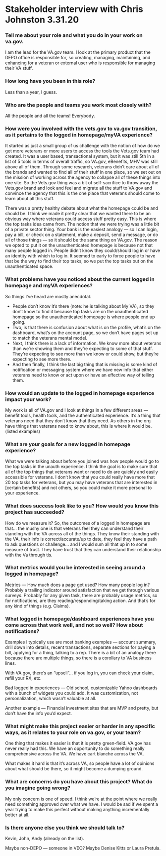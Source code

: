 # Stakeholder interview with Chris Johnston 3.31.20 

### Tell me about your role and what you do in your work on va.gov.

I am the lead for the VA.gov team. I look at the primary product that the DEPO office is responsible for, so creating, managing, maintaining, and enhancing for a veteran or external user who is responsible for managing their VA stuff.

### How long have you been in this role?

Less than a year, I guess.

### Who are the people and teams you work most closely with?

All the people and all the teams! Everybody.

### How were you involved with the vets.gov to va.gov transition, as it pertains to the logged in homepage/myVA experience?

It started as just a small group of us challenge with the notion of how do we get more veterans or more users to access the tools the Vets.gov team had created. It was a user based, transactional system, but it was still 5th in a list of 5 tools in terms of overall traffic, so VA.gov, eBenefits, MHV was still above all of them. Through some research, veterans didn’t care about all of the brands and wanted to find all of their stuff in one place, so we set out on the mission of working across the agency to collapse all of these things into one site. So the Vets.gov thing was a bit of self-sacrifice to throw away the Vets.gov brand and look and feel and migrate all the stuff to VA.gov and convince the agency that this is the one place that veterans should come to learn about all this stuff.

There was a pretty healthy debate about what the homepage could be and should be. I think we made it pretty clear that we wanted there to be an obvious way where veterans could access stuff pretty easy. This is where the top tasks idea came from. The notion that we were trying was a little bit of a private sector thing. Your bank is the easiest analogy — so I can login, pay a bill, or check on a statement, make a deposit, send a message, or do all of those things — so it should be the same thing on VA.gov. The reason we opted to put it on the unauthenticated homepage is because not that many people logged in. People didn’t know they could/should log in or have an identity with which to log in. It seemed to early to force people to have that be the way to find their top tasks, so we put the top tasks out on the unauthenticated space.

### What problems have you noticed about the current logged in homepage and myVA experiences?

So things I’ve heard are mostly anecdotal. 

-	People don’t know it’s there (note: he is talking about My VA), so they don’t know to find it because top tasks are on the unauthenticated homepage so the unauthenticated homepage is where people end up going.
-	Two, is that there is confusion about what is on the profile, what’s on the dashboard, what’s on the account page, so we don’t have pages set up to match the veterans mental model.
-	Next, I think there is a lack of information. We know more about veterans than we’re showing them and they’re expecting to some of that stuff. They’re expecting to see more than we know or could show, but they’re expecting to see more there.
-	And then finally, I think the last big thing that is missing is  some kind of notification or messaging system where we have new info that either veterans need to know or act upon or have an effective way of telling them.

### How would an update to the logged in homepage experience impact your work?

My work is all of VA.gov and I look at things in a few different areas — benefit tools, health tools, and the authenticated experience. It’s a thing that veterans need that they don’t know that they need. As others in the org have things that veterans need to know about, this is where it would be. (listed examples)

### What are your goals for a new logged in homepage experience?

What we were talking about before you joined was how people would go to the top tasks in the unauth experience. I think the goal is to make sure that all of the top things that veterans want or need to do are quickly and easily accessible for veterans. I don’t know that you could really have more that 20 top tasks for veterans, but you may have veterans that are interested in [certain benefits] and not others, so you could make it more personal to your experience.

### What does success look like to you? How would you know this project has succeeded?

How do we measure it? So, the outcomes of a logged in homepage are that… the mushy one is that veterans feel they can understand their standing with the VA across all of the things. They know their standing with the VA, their info is correct/accurate/up to date, they feel they have a path to ask questions or challenge… and I would sum all that up in to some measure of trust. They have trust that they can understand their relationship with the Va through tis.

### What metrics would you be interested in seeing around a logged in homepage?

Metrics — How much does a page get used? How many people log in? Probably a trailing indicator around satisfaction that we get through various surveys. Probably for any given task, there are probably usage metrics, so for notifications, are they reading/responding/taking action. And that’s for any kind of things (e.g. Claims).

### What logged in homepage/dashboard experiences have you come across that work well, and not so well? How about notifications?

Examples I typically use are most banking examples — account summary, drill down into details, recent transactions, separate sections for paying a bill, applying for a thing, talking to a rep. There is a bit of an analogy there because there are multiple things, so there is a corollary to VA business lines.

With VA.gov, there’s an “upsell”… if you log in, you can check your claim, refill your RX, etc.

Bad logged in experiences — Old school, customizable Yahoo dashboards with a bunch of widgets you could add. It was customization, not personalization, which wasn’t valuable at all.

Another example — Financial investment sites that are MVP and pretty, but don’t have the info you’d expect.

### What might make this project easier or harder in any specific ways, as it relates to your role on va.gov, or your team?

One thing that makes it easier is that it is pretty green-field. VA.gov has never really had this. We have an opportunity to do something really comprehensive across the VA. We have cart blanche across the VA.

What makes it hard is that it’s across VA, so people have a lot of opinions about what should be there, so it might become a dumping ground.

### What are concerns do you have about this project? What do you imagine going wrong?

My only concern is one of speed. I think we’re at the point where we really need something approved over what we have. I would be sad if we spent a year trying to make this perfect without making anything incrementally better at all.

### Is there anyone else you think we should talk to?

Kevin, John, Andy (already on the list).

Maybe non-DEPO — someone in VEO? Maybe Denise Kitts or Laura Pretula.
